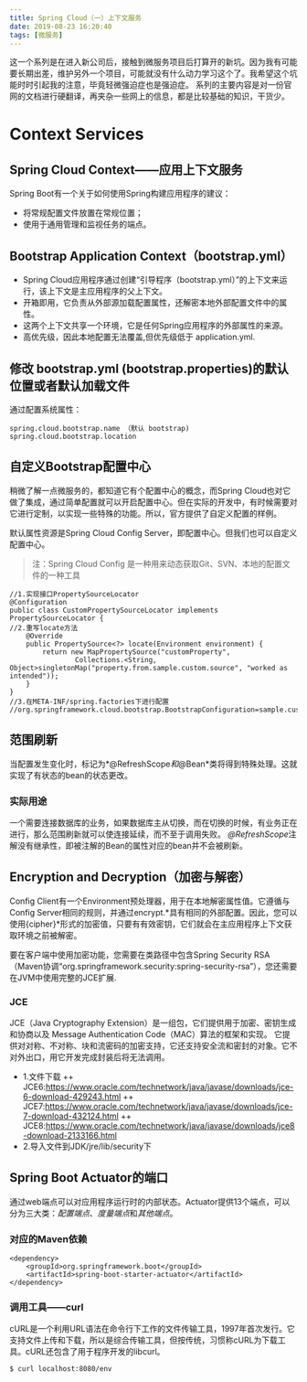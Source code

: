 ```yaml
---
title: Spring Cloud（一）上下文服务
date: 2019-08-23 16:20:40
tags: [微服务]
---
```

  这一个系列是在进入新公司后，接触到微服务项目后打算开的新坑。因为我有可能要长期出差，维护另外一个项目，可能就没有什么动力学习这个了。我希望这个坑能时时引起我的注意，毕竟轻微强迫症也是强迫症。
  系列的主要内容是对一份官网的文档进行硬翻译，再夹杂一些网上的信息，都是比较基础的知识，干货少。

# Context Services
## Spring Cloud Context——应用上下文服务
 Spring Boot有一个关于如何使用Spring构建应用程序的建议：
 + 将常规配置文件放置在常规位置；
 + 使用于通用管理和监视任务的端点。
 
## Bootstrap Application Context（bootstrap.yml）
+ Spring Cloud应用程序通过创建“引导程序（bootstrap.yml）”的上下文来运行，该上下文是主应用程序的父上下文。
+ 开箱即用，它负责从外部源加载配置属性，还解密本地外部配置文件中的属性。
+ 这两个上下文共享一个环境，它是任何Spring应用程序的外部属性的来源。 
+ 高优先级，因此本地配置无法覆盖,但优先级低于 application.yml.



## 修改 bootstrap.yml (bootstrap.properties)的默认位置或者默认加载文件
通过配置系统属性：
```
spring.cloud.bootstrap.name （默认 bootstrap)
spring.cloud.bootstrap.location
```

## 自定义Bootstrap配置中心
  稍微了解一点微服务的，都知道它有个配置中心的概念，而Spring Cloud也对它做了集成，通过简单配置就可以开启配置中心。但在实际的开发中，有时候需要对它进行定制，以实现一些特殊的功能。所以，官方提供了自定义配置的样例。

默认属性资源是Spring Cloud Config Server，即配置中心。但我们也可以自定义配置中心。
> 注：Spring Cloud Config 是一种用来动态获取Git、SVN、本地的配置文件的一种工具

```
//1.实现接口PropertySourceLocator 
@Configuration
public class CustomPropertySourceLocator implements PropertySourceLocator {
//2.重写locate方法
    @Override
    public PropertySource<?> locate(Environment environment) {
        return new MapPropertySource("customProperty",
                Collections.<String, Object>singletonMap("property.from.sample.custom.source", "worked as intended"));
    }
}
//3.在META-INF/spring.factories下进行配置
//org.springframework.cloud.bootstrap.BootstrapConfiguration=sample.custom.CustomPropertySourceLocator
```


## 范围刷新
当配置发生变化时，标记为*@RefreshScope*和*@Bean*类将得到特殊处理。这就实现了有状态的bean的状态更改。

### 实际用途
一个需要连接数据库的业务，如果数据库主从切换，而在切换的时候，有业务正在进行，那么范围刷新就可以使连接延续，而不至于调用失败。
*@RefreshScope*注解没有继承性，即被注解的Bean的属性对应的bean并不会被刷新。

## Encryption and Decryption（加密与解密）
Config Client有一个Environment预处理器，用于在本地解密属性值。它遵循与Config Server相同的规则，并通过encrypt.*具有相同的外部配置。因此，您可以使用{cipher}*形式的加密值，只要有有效密钥，它们就会在主应用程序上下文获取环境之前被解密。

要在客户端中使用加密功能，您需要在类路径中包含Spring Security RSA（Maven协调“org.springframework.security:spring-security-rsa”），您还需要在JVM中使用完整的JCE扩展.

### JCE
JCE（Java Cryptography Extension）是一组包，它们提供用于加密、密钥生成和协商以及 Message Authentication Code（MAC）算法的框架和实现。
它提供对对称、不对称、块和流密码的加密支持，它还支持安全流和密封的对象。它不对外出口，用它开发完成封装后将无法调用。
+ 1.文件下载
++ JCE6:https://www.oracle.com/technetwork/java/javase/downloads/jce-6-download-429243.html
++ JCE7:https://www.oracle.com/technetwork/java/javase/downloads/jce-7-download-432124.html
++ JCE8:https://www.oracle.com/technetwork/java/javase/downloads/jce8-download-2133166.html
+ 2.导入文件到JDK/jre/lib/security下


## Spring Boot Actuator的端口
通过web端点可以对应用程序运行时的内部状态。Actuator提供13个端点，可以分为三大类：*配置端点*、*度量端点*和*其他端点*。

### 对应的Maven依赖

```
<dependency>
    <groupId>org.springframework.boot</groupId>
    <artifactId>spring-boot-starter-actuator</artifactId>
</dependency>
```
### 调用工具——curl
cURL是一个利用URL语法在命令行下工作的文件传输工具，1997年首次发行。它支持文件上传和下载，所以是综合传输工具，但按传统，习惯称cURL为下载工具。cURL还包含了用于程序开发的libcurl。

```
$ curl localhost:8080/env
```